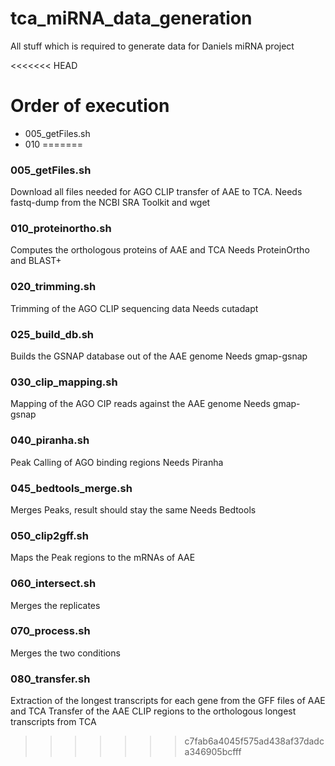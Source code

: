 # tca_miRNA_data_generation
All stuff which is required to generate data for Daniels miRNA project

<<<<<<< HEAD
# Order of execution
- 005_getFiles.sh
- 010
=======
### 005_getFiles.sh
Download all files needed for AGO CLIP transfer of AAE to TCA.
Needs fastq-dump from the NCBI SRA Toolkit and wget

### 010_proteinortho.sh
Computes the orthologous proteins of AAE and TCA
Needs ProteinOrtho and BLAST+

### 020_trimming.sh
Trimming of the AGO CLIP sequencing data
Needs cutadapt

### 025_build_db.sh
Builds the GSNAP database out of the AAE genome
Needs gmap-gsnap

### 030_clip_mapping.sh
Mapping of the AGO CIP reads against the AAE genome
Needs gmap-gsnap

### 040_piranha.sh
Peak Calling of AGO binding regions
Needs Piranha

### 045_bedtools_merge.sh
Merges Peaks, result should stay the same
Needs Bedtools

### 050_clip2gff.sh
Maps the Peak regions to the mRNAs of AAE

### 060_intersect.sh
Merges the replicates

### 070_process.sh
Merges the two conditions

### 080_transfer.sh
Extraction of the longest transcripts for each gene from the GFF files of AAE and TCA
Transfer of the AAE CLIP regions to the orthologous longest transcripts from TCA


>>>>>>> c7fab6a4045f575ad438af37dadca346905bcfff
